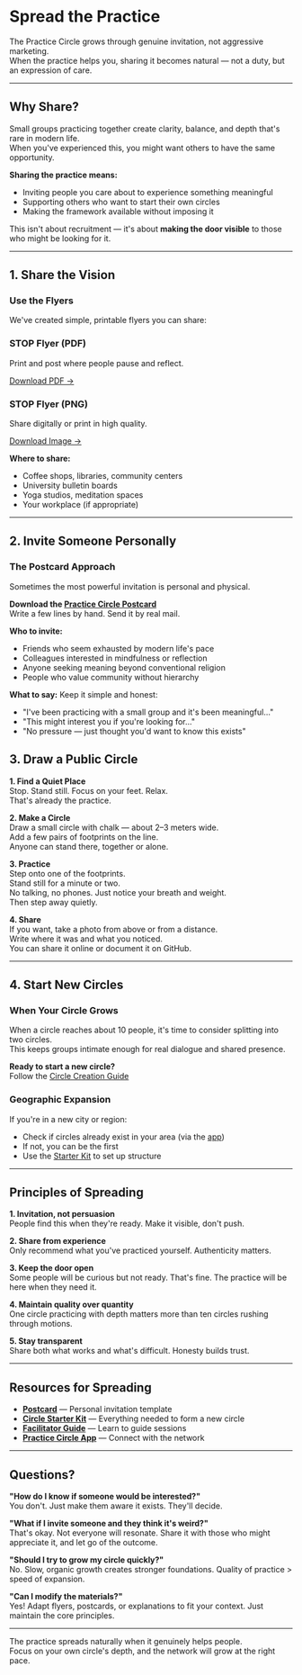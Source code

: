 # Spread the Practice

The Practice Circle grows through genuine invitation, not aggressive marketing.  
When the practice helps you, sharing it becomes natural — not a duty, but an expression of care.

---

## Why Share?

Small groups practicing together create clarity, balance, and depth that's rare in modern life.  
When you've experienced this, you might want others to have the same opportunity.

**Sharing the practice means:**
- Inviting people you care about to experience something meaningful
- Supporting others who want to start their own circles
- Making the framework available without imposing it

This isn't about recruitment — it's about **making the door visible** to those who might be looking for it.

---

## 1. Share the Vision

### Use the Flyers

We've created simple, printable flyers you can share:

<div class="info-cards-container">

<div class="info-card">
<h3>STOP Flyer (PDF)</h3>
<p>Print and post where people pause and reflect.</p>
<p><a href="../../../assets/flyers/STOP.pdf" download>Download PDF →</a></p>
</div>

<div class="info-card">
<h3>STOP Flyer (PNG)</h3>
<p>Share digitally or print in high quality.</p>
<p><a href="../../../assets/flyers/stop-1.png" download>Download Image →</a></p>
</div>

</div>

**Where to share:**
- Coffee shops, libraries, community centers
- University bulletin boards
- Yoga studios, meditation spaces
- Your workplace (if appropriate)

---

## 2. Invite Someone Personally

### The Postcard Approach

Sometimes the most powerful invitation is personal and physical.

**Download the [Practice Circle Postcard](https://www.canva.com/design/DAG1r-_0yEk/D-JzeWIXGkw9MK9sEsKKrQ/edit)**  
Write a few lines by hand. Send it by real mail.

**Who to invite:**
- Friends who seem exhausted by modern life's pace
- Colleagues interested in mindfulness or reflection
- Anyone seeking meaning beyond conventional religion
- People who value community without hierarchy

**What to say:**
Keep it simple and honest:
- "I've been practicing with a small group and it's been meaningful..."
- "This might interest you if you're looking for..."
- "No pressure — just thought you'd want to know this exists"

## 3. Draw a Public Circle

**1. Find a Quiet Place**  
Stop. Stand still. Focus on your feet. Relax.  
That's already the practice.

**2. Make a Circle**  
Draw a small circle with chalk — about 2–3 meters wide.  
Add a few pairs of footprints on the line.  
Anyone can stand there, together or alone.

**3. Practice**  
Step onto one of the footprints.  
Stand still for a minute or two.  
No talking, no phones. Just notice your breath and weight.  
Then step away quietly.

**4. Share**  
If you want, take a photo from above or from a distance.  
Write where it was and what you noticed.  
You can share it online or document it on GitHub.

---

## 4. Start New Circles

### When Your Circle Grows

When a circle reaches about 10 people, it's time to consider splitting into two circles.  
This keeps groups intimate enough for real dialogue and shared presence.

**Ready to start a new circle?**  
Follow the [Circle Creation Guide](create_a_circle.md)

### Geographic Expansion

If you're in a new city or region:
- Check if circles already exist in your area (via the [app](https://practice-circle.softr.app))
- If not, you can be the first
- Use the [Starter Kit](create_a_circle.md) to set up structure

---


## Principles of Spreading

**1. Invitation, not persuasion**  
People find this when they're ready. Make it visible, don't push.

**2. Share from experience**  
Only recommend what you've practiced yourself. Authenticity matters.

**3. Keep the door open**  
Some people will be curious but not ready. That's fine. The practice will be here when they need it.

**4. Maintain quality over quantity**  
One circle practicing with depth matters more than ten circles rushing through motions.

**5. Stay transparent**  
Share both what works and what's difficult. Honesty builds trust.

---

## Resources for Spreading

- **[Postcard](https://www.canva.com/design/DAG1r-_0yEk/D-JzeWIXGkw9MK9sEsKKrQ/edit)** — Personal invitation template
- **[Circle Starter Kit](create_a_circle.md)** — Everything needed to form a new circle
- **[Facilitator Guide](../roles/facilitator.md)** — Learn to guide sessions
- **[Practice Circle App](https://practice-circle.softr.app)** — Connect with the network

---

## Questions?

**"How do I know if someone would be interested?"**  
You don't. Just make them aware it exists. They'll decide.

**"What if I invite someone and they think it's weird?"**  
That's okay. Not everyone will resonate. Share it with those who might appreciate it, and let go of the outcome.

**"Should I try to grow my circle quickly?"**  
No. Slow, organic growth creates stronger foundations. Quality of practice > speed of expansion.

**"Can I modify the materials?"**  
Yes! Adapt flyers, postcards, or explanations to fit your context. Just maintain the core principles.

---

The practice spreads naturally when it genuinely helps people.  
Focus on your own circle's depth, and the network will grow at the right pace.

